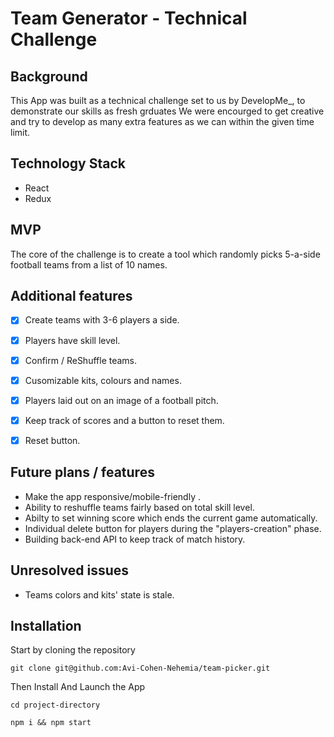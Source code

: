 # Team Generator - Technical Challenge

## Background
This App was built as a technical challenge set to us by DevelopMe_, to demonstrate our skills as fresh grduates
We were encourged to get creative and try to develop as many extra features as we can within the given time limit.

## Technology Stack
- React
- Redux

## MVP
The core of the challenge is to create a tool which randomly picks 5-a-side football teams from a list of 10 names.


## Additional features
- [x] Create teams with 3-6 players a side.
- [x] Players have skill level.
- [x] Confirm / ReShuffle teams.
- [x] Cusomizable kits, colours and names.
- [x] Players laid out on an image of a football pitch.
- [x] Keep track of scores and a button to reset them.
- [x] Reset button.


## Future plans / features
- Make the app responsive/mobile-friendly .
- Ability to reshuffle teams fairly based on total skill level.
- Abilty to set winning score which ends the current game automatically.
- Individual delete button for players during the "players-creation" phase.
- Building back-end API to keep track of match history.


## Unresolved issues
- Teams colors and kits' state is stale.


## Installation

Start by cloning the repository
```
git clone git@github.com:Avi-Cohen-Nehemia/team-picker.git
```

Then Install And Launch the App
```
cd project-directory

npm i && npm start
```